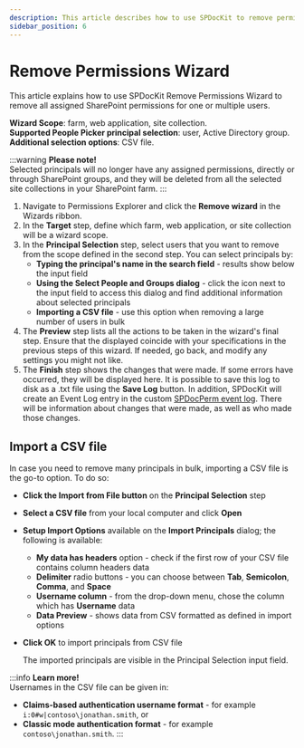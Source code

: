 ```yaml
---
description: This article describes how to use SPDocKit to remove permissions for one  or multiple users from a Site Collection or your entire SharePoint environment.
sidebar_position: 6
---
```


# Remove Permissions Wizard

This article explains how to use SPDocKit Remove Permissions Wizard to remove all assigned SharePoint permissions for one or multiple users.

**Wizard Scope**: farm, web application, site collection.  
**Supported People Picker principal selection**: user, Active Directory group. **Additional selection options**: CSV file.

:::warning
**Please note!**  
Selected principals will no longer have any assigned permissions, directly or through SharePoint groups, and they will be deleted from all the selected site collections in your SharePoint farm.
:::

1. Navigate to Permissions Explorer and click the **Remove wizard** in the Wizards ribbon.
2. In the **Target** step, define which farm, web application, or site collection will be a wizard scope.
3. In the **Principal Selection** step, select users that you want to remove from the scope defined in the second step. You can select principals by:
   * **Typing the principal's name in the search field** - results show below the input field
   * **Using the Select People and Groups dialog** - click the icon next to the input field to access this dialog and find additional information about selected principals 
   * **Importing a CSV file** - use this option when removing a large number of users in bulk
4. The **Preview** step lists all the actions to be taken in the wizard's final step. Ensure that the displayed coincide with your specifications in the previous steps of this wizard. If needed, go back, and modify any settings you might not like.
5. The **Finish** step shows the changes that were made. If some errors have occurred, they will be displayed here. It is possible to save this log to disk as a .txt file using the **Save Log** button. In addition, SPDocKit will create an Event Log entry in the custom [SPDocPerm event log](../spdockit-permission-management-event-log.md). There will be information about changes that were made, as well as who made those changes.

## Import a CSV file

In case you need to remove many principals in bulk, importing a CSV file is the go-to option. To do so:

* **Click the Import from File button** on the **Principal Selection** step
* **Select a CSV file** from your local computer and click **Open**
* **Setup Import Options** available on the **Import Principals** dialog; the following is available:
  * **My data has headers** option - check if the first row of your CSV file contains column headers data
  * **Delimiter** radio buttons - you can choose between **Tab**, **Semicolon**, **Comma**, and **Space**
  * **Username column** - from the drop-down menu, chose the column which has **Username** data
  * **Data Preview** - shows data from CSV formatted as defined in import options
* **Click OK** to import principals from CSV file

  The imported principals are visible in the Principal Selection input field.

:::info
**Learn more!**  
Usernames in the CSV file can be given in:

* **Claims-based authentication username format** - for example `i:0#w|contoso\jonathan.smith`, or
* **Classic mode authentication format** - for example `contoso\jonathan.smith`.
:::

